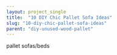 ```yaml
---
layout: project_single
title:  "10 DIY Chic Pallet Sofa Ideas"
slug: "10-diy-chic-pallet-sofa-ideas"
parent: "diy-unused-wood-pallet"
---
```

pallet sofas/beds